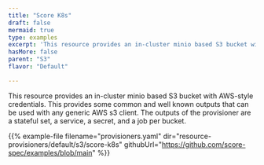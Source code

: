 ```yaml
---
title: "Score K8s"
draft: false
mermaid: true
type: examples
excerpt: 'This resource provides an in-cluster minio based S3 bucket with AWS-style credentials. This provides some common and well known outputs that can be used with any generic AWS s3 client. The outputs of the provisioner are a stateful set, a service, a secret, and a job per bucket.'
hasMore: false
parent: "S3"
flavor: "Default"

---
```


This resource provides an in-cluster minio based S3 bucket with AWS-style credentials. This provides some common and well known outputs that can be used with any generic AWS s3 client. The outputs of the provisioner are a stateful set, a service, a secret, and a job per bucket.

{{% example-file filename="provisioners.yaml" dir="resource-provisioners/default/s3/score-k8s" githubUrl="https://github.com/score-spec/examples/blob/main" %}}
